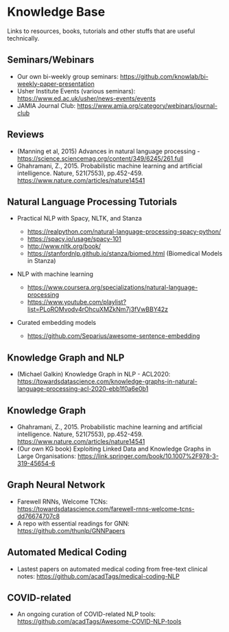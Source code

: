 # Knowledge Base
Links to resources, books, tutorials and other stuffs that are useful technically.

## Seminars/Webinars
- Our own bi-weekly group seminars: https://github.com/knowlab/bi-weekly-paper-presentation
- Usher Institute Events (various seminars): https://www.ed.ac.uk/usher/news-events/events
- JAMIA Journal Club: https://www.amia.org/category/webinars/journal-club

## Reviews
- (Manning et al, 2015) Advances in natural language processing - https://science.sciencemag.org/content/349/6245/261.full
- Ghahramani, Z., 2015. Probabilistic machine learning and artificial intelligence. Nature, 521(7553), pp.452-459. https://www.nature.com/articles/nature14541

## Natural Language Processing Tutorials
- Practical NLP with Spacy, NLTK, and Stanza
  - https://realpython.com/natural-language-processing-spacy-python/
  - https://spacy.io/usage/spacy-101 
  - http://www.nltk.org/book/
  - https://stanfordnlp.github.io/stanza/biomed.html (Biomedical Models in Stanza)
 
- NLP with machine learning
  - https://www.coursera.org/specializations/natural-language-processing
  - https://www.youtube.com/playlist?list=PLoROMvodv4rOhcuXMZkNm7j3fVwBBY42z

- Curated embedding models
  - https://github.com/Separius/awesome-sentence-embedding
## Knowledge Graph and NLP
- (Michael Galkin) Knowledge Graph in NLP - ACL2020: https://towardsdatascience.com/knowledge-graphs-in-natural-language-processing-acl-2020-ebb1f0a6e0b1

## Knowledge Graph
- Ghahramani, Z., 2015. Probabilistic machine learning and artificial intelligence. Nature, 521(7553), pp.452-459. https://www.nature.com/articles/nature14541
- (Our own KG book) Exploiting Linked Data and Knowledge Graphs in Large Organisations: https://link.springer.com/book/10.1007%2F978-3-319-45654-6

## Graph Neural Network
- Farewell RNNs, Welcome TCNs: https://towardsdatascience.com/farewell-rnns-welcome-tcns-dd76674707c8
- A repo with essential readings for GNN: https://github.com/thunlp/GNNPapers

## Automated Medical Coding
- Lastest papers on automated medical coding from free-text clinical notes: https://github.com/acadTags/medical-coding-NLP

## COVID-related
- An ongoing curation of COVID-related NLP tools: https://github.com/acadTags/Awesome-COVID-NLP-tools
